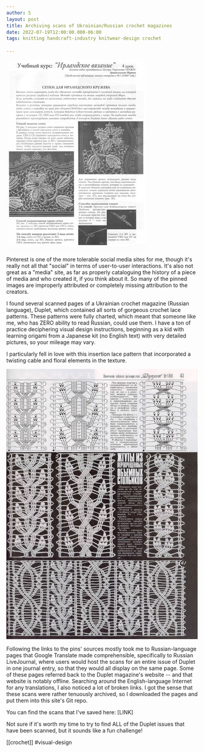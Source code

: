 ```yaml
---
author: S
layout: post
title: Archiving scans of Ukrainian/Russian crochet magazines
date: 2022-07-19T12:00:00.000-06:00
tags: knitting handcraft-industry knitwear-design crochet

---
```

![](/assets/docs/irishCrochetLessons/irland0012.jpg)

Pinterest is one of the more tolerable social media sites for me, though it's really not all that "social" in terms of user-to-user interactions. It's also not great as a "media" site, as far as properly cataloguing the history of a piece of media and who created it, if you think about it. So many of the pinned images are improperly attributed or completely missing attribution to the creators.

I found several scanned pages of a Ukrainian crochet magazine (Russian language), Duplet, which contained all sorts of gorgeous crochet lace patterns. These patterns were fully charted, which meant that someone like me, who has ZERO ability to read Russian, could use them. I have a ton of practice deciphering visual design instructions, beginning as a kid with learning origami from a Japanese kit (no English text) with very detailed pictures, so your mileage may vary.

I particularly fell in love with this insertion lace pattern that incorporated a twisting cable and floral elements in the texture. 

![](/assets/duplet-cable-lace.jpg)

Following the links to the pins' sources mostly took me to Russian-language pages that Google Translate made comprehensible, specifically to Russian LiveJournal, where users would host the scans for an entire issue of Duplet in one journal entry, so that they would all display on the same page. Some of these pages referred back to the Duplet magazine's website -- and that website is notably offline. Searching around the English-language Internet for any translations, I also noticed a lot of broken links. I got the sense that these scans were rather tenuously archived, so I downloaded the pages and put them into this site's Git repo.

You can find the scans that I've saved here: \[LINK\]

Not sure if it's worth my time to try to find ALL of the Duplet issues that have been scanned, but it sounds like a fun challenge!

[[crochet]] #visual-design